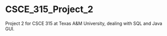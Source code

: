 # CSCE_315_Project_2
Project 2 for CSCE 315 at Texas A&amp;M University, dealing with SQL and Java GUI.
